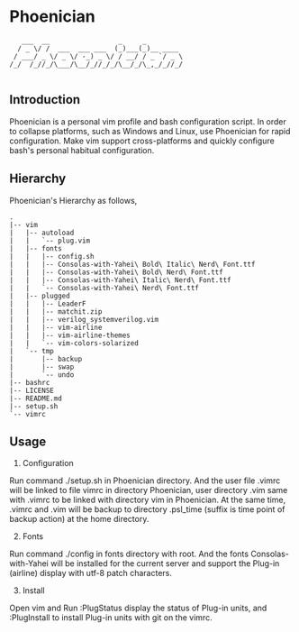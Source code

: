 # Phoenician

```
   ___  __                 _     _         
  / _ \/ /  ___  ___ ___  (_)___(_)__ ____ 
 / ___/ _ \/ _ \/ -_) _ \/ / __/ / _ `/ _ \
/_/  /_//_/\___/\__/_//_/_/\__/_/\_,_/_//_/
                                           
```

## Introduction

Phoenician is a personal vim profile and bash configuration script. In order to collapse platforms,
such as Windows and Linux, use Phoenician for rapid configuration. Make vim support cross-platforms
and quickly configure bash's personal habitual configuration.

## Hierarchy

Phoenician's Hierarchy as follows, 

```
.
|-- vim
|   |-- autoload
|   |   `-- plug.vim
|   |-- fonts
|   |   |-- config.sh
|   |   |-- Consolas-with-Yahei\ Bold\ Italic\ Nerd\ Font.ttf
|   |   |-- Consolas-with-Yahei\ Bold\ Nerd\ Font.ttf
|   |   |-- Consolas-with-Yahei\ Italic\ Nerd\ Font.ttf
|   |   `-- Consolas-with-Yahei\ Nerd\ Font.ttf
|   |-- plugged
|   |   |-- LeaderF
|   |   |-- matchit.zip
|   |   |-- verilog_systemverilog.vim
|   |   |-- vim-airline
|   |   |-- vim-airline-themes
|   |   `-- vim-colors-solarized
|   `-- tmp
|       |-- backup
|       |-- swap
|       `-- undo
|-- bashrc
|-- LICENSE
|-- README.md
|-- setup.sh
`-- vimrc
```

## Usage

1. Configuration

Run command ./setup.sh in Phoenician directory. And the user file .vimrc will be linked to file vimrc
in directory Phoenician, user directory .vim same with .vimrc to be linked with directory vim in Phoenician.
At the same time, .vimrc and .vim will be backup to directory .psl_time (suffix is time point of backup action)
at the home directory.

2. Fonts

Run command ./config in fonts directory with root. And the fonts Consolas-with-Yahei will be installed for
the current server and support the Plug-in (airline) display with utf-8 patch characters.

3. Install

Open vim and Run :PlugStatus display the status of Plug-in units, and :PlugInstall to install Plug-in units with git on the vimrc.
